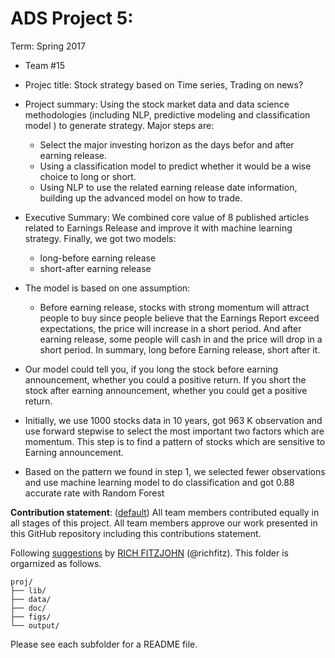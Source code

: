 # ADS Project 5: 

Term: Spring 2017

+ Team #15
+ Projec title: Stock strategy based on Time series, Trading on news?


+ Project summary: Using the stock market data and data science methodologies (including NLP, predictive modeling and classification model ) to generate strategy. Major steps are: 
	+ Select the major investing horizon as the days befor and after earning release. 
	+ Using a classification model to predict whether it would be a wise choice to long or short. 
	+ Using NLP to use the related earning release date information, building up the advanced model on how to trade.
	
+ Executive Summary: We combined core value of 8 published articles related to Earnings Release and improve it with machine learning strategy. Finally, we got two models: 
	+ long-before earning release
	+ short-after earning release
 
+ The model is based on one assumption:
	+ Before earning release, stocks with strong momentum will attract people to buy since people believe that the Earnings Report exceed expectations, the price will increase in a short period. And after earning release, some people will cash in and the price will drop in a short period. In summary, long before Earning release, short after it.
 
+ Our model could tell you, if you long the stock before earning announcement, whether you could a positive return. If you short the stock after earning announcement, whether you could get a positive return.
 
+ Initially, we use 1000 stocks data in 10 years, got 963 K observation and use forward stepwise to select the most important two factors which are momentum. This step is to find a pattern of stocks which are sensitive to Earning announcement.

+ Based on the pattern we found in step 1, we selected fewer observations and use machine learning model to do classification and got 0.88 accurate rate with Random Forest

**Contribution statement**: ([default](doc/a_note_on_contributions.md)) All team members contributed equally in all stages of this project. All team members approve our work presented in this GitHub repository including this contributions statement. 

Following [suggestions](http://nicercode.github.io/blog/2013-04-05-projects/) by [RICH FITZJOHN](http://nicercode.github.io/about/#Team) (@richfitz). This folder is orgarnized as follows.

```
proj/
├── lib/
├── data/
├── doc/
├── figs/
└── output/
```

Please see each subfolder for a README file.
